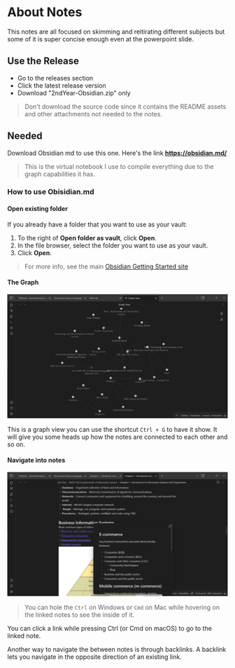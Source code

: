 # About Notes
This notes are all focused on skimming and reitirating different subjects but some of it is super concise enough even at the powerpoint slide.

## Use the Release
- Go to the releases section
- Click the latest release version
- Download "2ndYear-Obsidian.zip" only
> Don't download the source code since it contains the README assets and other attachments not needed to the notes.

## Needed
Download Obsidian md to use this one.
Here's the link
**https://obsidian.md/**

> This is the virtual notebook I use to compile everything due to the graph capabilities it has.

### How to use Obisidian.md

#### Open existing folder
If you already have a folder that you want to use as your vault:

1. To the right of **Open folder as vault**, click **Open**.
2. In the file browser, select the folder you want to use as your vault.
3. Click **Open**.

> For more info, see the main [Obsidian Getting Started site](https://help.obsidian.md/Getting+started)

#### The Graph
![GraphView](README-resources/Screenshot%20(374).png)

This is a graph view you can use the shortcut `Ctrl + G` to have it show. It will give you some heads up how the notes are connected to each other and so on.

#### Navigate into notes
![Notes-Within-Notes](README-resources/Screenshot%20(375).png)

> You can hole the `Ctrl` on Windows or `Cmd` on Mac while hovering on the linked notes to see the inside of it.

You can click a link while pressing Ctrl (or Cmd on macOS) to go to the linked note.

Another way to navigate the between notes is through backlinks. A backlink lets you navigate in the opposite direction of an existing link.


